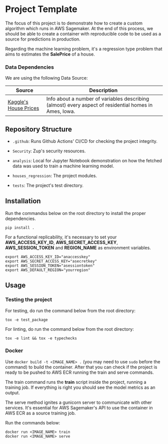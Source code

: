 # Project Template

The focus of this project is to demonstrate how to create a custom algorithm which runs in AWS Sagemaker.
At the end of this process, we should be able to create a container with reproducible code to be used as a source
for predictions in production.

Regarding the machine learning problem,
it's a regression type problem that aims to estimates the **SalePrice** of a house.

### Data Dependencies
We are using the following Data Source:

| Source | Description |
|--------|-------------|
|[Kaggle's House Prices](https://www.kaggle.com/c/house-prices-advanced-regression-techniques)| Info about a number of variables describing (almost) every aspect of residential homes in Ames, Iowa.|------------|

## Repository Structure
- ```.github```: Runs Github Actions' CI/CD for checking the project integrity.

- ```Security```: Zup's security resources. 

- ```analysis```:  Local for Jupyter Notebook demonstration on how the fetched data was used to train a machine 
learning model.

- ```houses_regression```: The project modules.

- ```tests```: The project's test directory.

## Installation
Run the commandss below on the root directory to install the proper dependencies.

```
pip install .
```

For a functional replicability, it's necessary to set your **AWS_ACCESS_KEY_ID**, **AWS_SECRET_ACCESS_KEY**, 
**AWS_SESSION_TOKEN** and **REGION_NAME** as environment variables.

```
export AWS_ACCESS_KEY_ID="anaccesskey"
export AWS_SECRET_ACCESS_KEY="asecretkey"
export AWS_SESSION_TOKEN="asessiontoken"
export AWS_DEFAULT_REGION="yourregion"
```

## Usage

### Testing the project
For testing, do run the command below from the root directory:

```
tox -e test_package
```

For linting, do run the command below from the root directory:

```
tox -e lint && tox -e typechecks
```

### Docker

Use ```docker build -t <IMAGE_NAME> .``` (you may need to use ```sudo``` before the command)
to build the container. After that you can check if the project is ready to be pushed to AWS ECR running the train 
and serve commands.

The train command runs the **train** script inside the project, running a training job. If everything is right
you should see the model metrics as an output.

The serve method ignites a gunicorn server to communicate with other services. It's essential for AWS Sagemaker's API
to use the container in AWS ECR as a source training job.

Run the commands below:

```
docker run <IMAGE_NAME> train
docker run <IMAGE_NAME> serve
```

